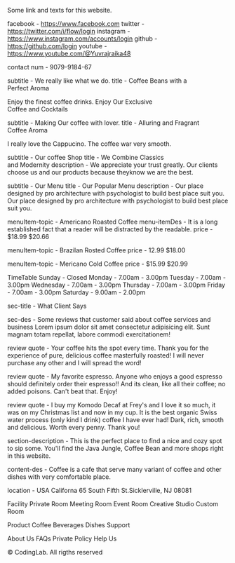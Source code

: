 Some link and texts for this website.

 <!-- For Nav Section -->
facebook - https://www.facebook.com
twitter - https://twitter.com/i/flow/login
instagram - https://www.instagram.com/accounts/login
github - https://github.com/login
youtube - https://www.youtube.com/@Yuvrajraika48

contact num - 9079-9184-67

<!-- For Home Section -->
subtitle - We really like what we do.
title - Coffee Beans with a <br> Perfect Aroma

Enjoy the finest coffee drinks.
Enjoy Our Exclusive <br> Coffee and Cocktails

subtitle - Making Our coffee with lover.
title - Alluring and Fragrant <br> Coffee Aroma

<!-- For About Section -->
I really love the Cappucino. The coffee war very smooth.

subtitle - Our coffee Shop
title - We Combine Classics <br> and Modernity
description - We appreciate your trust greatly. 
Our clients choose us and our products because theyknow we are the best.

<!-- For Menu Section -->
subtitle - Our Menu
title - Our Popular Menu
description -   Our place designed by pro architecture with psychologist to build best place suit you. Our place designed by pro architecture with psychologist to build best place suit you.


menuItem-topic - Americano Roasted Coffee
menu-itemDes - It is a long established fact that a reader will be distracted by the readable.
price - $18.99 $20.66

menuItem-topic - Brazilan Rosted Coffee
price - 12.99 $18.00

menuItem-topic - Mericano Cold Coffee
price - $15.99 $20.99

TimeTable
 Sunday -    Closed
 Monday -    7.00am - 3.00pm
 Tuesday -   7.00am - 3.00pm
 Wednesday - 7.00am - 3.00pm
 Thursday -  7.00am - 3.00pm
 Friday -    7.00am - 3.00pm
 Saturday -  9.00am - 2.00pm

 <!-- Review Section -->
 sec-title - What Client Says

 sec-des - Some reviews that customer said about coffee services and business Lorem ipsum dolor sit amet consectetur adipisicing elit. Sunt magnam totam repellat, labore commodi exercitationem!

 review quote - Your coffee hits the spot every time. Thank you for the experience of pure, delicious coffee masterfully roasted! I will never purchase any other and I will spread the word!

 review quote - My favorite espresso. Anyone who enjoys a good espresso should definitely order their espresso!! And its clean, like all their coffee; no added poisons. Can't beat that. Enjoy!

 review quote - I buy my Komodo Decaf at Frey's and I love it so much, it was on my Christmas list and now in my cup. It is the best organic Swiss water process (only kind I drink) coffee I have ever had! Dark, rich, smooth and delicious. Worth every penny. Thank you!

 <!-- Newsletter Section -->
 section-description - This is the perfect place to find a nice and cozy spot to sip some. You'll find the Java Jungle, Coffee Bean and more shops right in this website.

 <!-- Footer Section -->
 content-des - Coffee is a cafe that serve many variant of coffee and other dishes with very comfortable place.

 location - USA Californa 65 South Fifth St.Sicklerville, NJ 08081

Facility
Private Room
Meeting Room
Event Room
Creative Studio
Custom Room

Product
Coffee
Beverages
Dishes
Support

About Us
FAQs
Private Policy
Help Us

&#169; CodingLab. All rigths reserved
